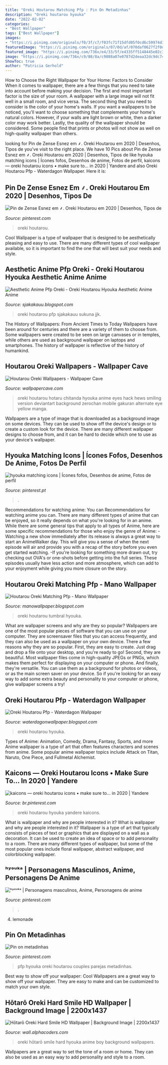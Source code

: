 ```yaml
---
title: "Oreki Houtarou Matching Pfp : Pin On Metadinhas"
description: "Oreki houtarou hyouka"
date: "2022-02-02"
categories:
- "Best Wallpaper"
tags: ["Best Wallpaper"]
images:
- "https://i.pinimg.com/originals/f0/3f/c7/f03fc71f15dfd05f0cd6c59974d30a46.jpg"
featuredImage: "https://i.pinimg.com/originals/07/0d/af/070daf0627f2f0d0431f6c689fc7d2fa.jpg"
featured_image: "https://i.pinimg.com/736x/e4/33/5f/e4335ff5148445e02c3f25d401712bf6.jpg"
image: "https://i.pinimg.com/736x/c9/88/8a/c9888a07e0787d2deaa32dc9dc74bae1.jpg"
ShowToc: true
author: "Patricia Gerhold"
---
```



How to Choose the Right Wallpaper for Your Home: Factors to Consider
When it comes to wallpaper, there are a few things that you need to take into account before making your decision. The first and most important factor is the size of your room. A wallpaper with a large image will not fit well in a small room, and vice versa. 
The second thing that you need to consider is the color of your home's walls. If you want a wallpapers to be noticed, you'll want to choose something that complements your home's natural colors. However, if your walls are light brown or white, then a darker color may work better. 
Lastly, the quality of the wallpaper should be considered. Some people find that prints or photos will not show as well on high-quality wallpaper than others.

	

		
looking for Pin de Zense Esnez em ⸙. Oreki Houtarou em 2020 | Desenhos, Tipos de you've visit to the right place. We have 10 Pics about Pin de Zense Esnez em ⸙. Oreki Houtarou em 2020 | Desenhos, Tipos de like hyouka matching icons | Ícones fofos, Desenhos de anime, Fotos de perfil, kaicons — oreki houtarou icons • make sure to... in 2020 | Yandere and also Oreki Houtarou Pfp - Waterdagon Wallpaper. Here it is:
		
    
## Pin De Zense Esnez Em ⸙. Oreki Houtarou Em 2020 | Desenhos, Tipos De

<img loading=lazy src="https://i.pinimg.com/736x/c9/88/8a/c9888a07e0787d2deaa32dc9dc74bae1.jpg" onerror="this.onerror=null;this.src='https://tse2.mm.bing.net/th?id=OIP.q_f0QtrwTlHClcLG3juAKQHaIV&amp;pid=15.1';" alt="Pin de Zense Esnez em ⸙. Oreki Houtarou em 2020 | Desenhos, Tipos de">

_Source: pinterest.com_

>oreki houtarou. 

	

Cool Wallpaper is a type of wallpaper that is designed to be aesthetically pleasing and easy to use. There are many different types of cool wallpaper available, so it is important to find the one that will best suit your needs and style.

    
## Aesthetic Anime Pfp Oreki - Oreki Houtarou Hyouka Aesthetic Anime Anime

<img loading=lazy src="https://i.pinimg.com/originals/07/0d/af/070daf0627f2f0d0431f6c689fc7d2fa.jpg" onerror="this.onerror=null;this.src='https://tse4.mm.bing.net/th?id=OIP.hFS5oXtmLdEQUNHtttE3fQHaHX&amp;pid=15.1';" alt="Aesthetic Anime Pfp Oreki - Oreki Houtarou Hyouka Aesthetic Anime Anime">

_Source: sjakakauu.blogspot.com_

>oreki houtarou pfp sjakakauu sukuna jjk. 

	

The History of Wallpapers: From Ancient Times to Today
Wallpapers have been around for centuries and there are a variety of them to choose from. Some wallpapers were created to be seen on large canvases or in temples, while others are used as background wallpaper on laptops and smartphones. The history of wallpaper is reflective of the history of humankind.

    
## Houtarou Oreki Wallpapers - Wallpaper Cave

<img loading=lazy src="https://wallpapercave.com/wp/wp4628790.jpg" onerror="this.onerror=null;this.src='https://tse2.mm.bing.net/th?id=OIP.G3xXb7wjpd5slrhKXl-PJQHaKL&amp;pid=15.1';" alt="Houtarou Oreki Wallpapers - Wallpaper Cave">

_Source: wallpapercave.com_

>oreki houtarou hotaru chitanda hyouka anime eyes hack hews smiling version deviantart background zerochan mobile gakuran alternate eye yellow manga. 

	

Wallpapers are a type of image that is downloaded as a background image on some devices. They can be used to show off the device's design or to create a custom look for the device. There are many different wallpaper designs to choose from, and it can be hard to decide which one to use as your device's wallpaper.

    
## Hyouka Matching Icons | Ícones Fofos, Desenhos De Anime, Fotos De Perfil

<img loading=lazy src="https://i.pinimg.com/736x/47/f4/fd/47f4fd7b82346f04e7d6fc836faecb0f.jpg" onerror="this.onerror=null;this.src='https://tse3.mm.bing.net/th?id=OIP.x_jlQKvhxQTMsyKfTA3CJQHaHa&amp;pid=15.1';" alt="hyouka matching icons | Ícones fofos, Desenhos de anime, Fotos de perfil">

_Source: pinterest.pt_

>. 

	

Recommendations for watching anime: You can
Recommendations for watching anime you can. There are many different types of anime that can be enjoyed, so it really depends on what you're looking for in an anime. While there are some general tips that apply to all types of Anime, here are some specific recommendations for those who enjoy the genre of Anime: 
-Watching a new show immediately after its release is always a great way to start an AnimeWalker day. This will give you a sense of when the next episode will air and provide you with a recap of the story before you even get started watching. 
-If you're looking for something more drawn out, try checking out OVA's or one-shots before getting into the full series. These episodes usually have less action and more atmosphere, which can add to your enjoyment while giving you more closure on the story.

    
## Houtarou Oreki Matching Pfp - Mano Wallpaper

<img loading=lazy src="https://64.media.tumblr.com/550812b9bf0e50c4d6ba695d52d1f565/e111496979ea9077-d0/s1280x1920/73eccdf15c2eb967960c0c21c4ce5099ac7c249d.jpg" onerror="this.onerror=null;this.src='https://tse2.mm.bing.net/th?id=OIP.48xUHDKD9F2nu3FPBd3ovQHaHa&amp;pid=15.1';" alt="Houtarou Oreki Matching Pfp - Mano Wallpaper">

_Source: manowallpaper.blogspot.com_

>oreki houtarou tumbral hyouka. 

	

What are wallpaper screens and why are they so popular?
Wallpapers are one of the most popular pieces of software that you can use on your computer. They are screensaver files that you can access frequently, and they can also be used as a wallpaper on your own device. There a few reasons why they are so popular. First, they are easy to create. Just drag and drop a file onto your desktop, and you're ready to go! Second, they are beautiful. Most wallpaper files come in high-quality JPEGs or PNGs, which makes them perfect for displaying on your computer or phone. And finally, they're versatile. You can use them as a background for photos or videos, or as the main screen saver on your device. So if you're looking for an easy way to add some extra beauty and personality to your computer or phone, give wallpaper screens a try!

    
## Oreki Houtarou Pfp - Waterdagon Wallpaper

<img loading=lazy src="https://i.pinimg.com/originals/f0/3f/c7/f03fc71f15dfd05f0cd6c59974d30a46.jpg" onerror="this.onerror=null;this.src='https://tse1.mm.bing.net/th?id=OIP.emAhcRzwVQnWE41RPwaRVQHaHo&amp;pid=15.1';" alt="Oreki Houtarou Pfp - Waterdagon Wallpaper">

_Source: waterdagonwallpaper.blogspot.com_

>oreki houtarou hyouka. 

	

Types of Anime: Animation, Comedy, Drama, Fantasy, Sports, and more
Anime wallpaper is a type of art that often features characters and scenes from anime. Some popular anime wallpaper topics include Attack on Titan, Naruto, One Piece, and Fullmetal Alchemist.

    
## Kaicons — Oreki Houtarou Icons • Make Sure To... In 2020 | Yandere

<img loading=lazy src="https://i.pinimg.com/originals/91/79/22/9179228d29d4f11988867a25fcc57760.jpg" onerror="this.onerror=null;this.src='https://tse1.mm.bing.net/th?id=OIP.1fpj8Xt19D-XPLyRrhNNkgAAAA&amp;pid=15.1';" alt="kaicons — oreki houtarou icons • make sure to... in 2020 | Yandere">

_Source: br.pinterest.com_

>oreki houtarou hyouka yandere kaicons. 

	

What is wallpaper and why are people interested in it?
What is wallpaper and why are people interested in it?
Wallpaper is a type of art that typically consists of pieces of text or graphics that are displayed on a wall as a decoration. It can be used to create an idea of space or to add personality to a room. There are many different types of wallpaper, but some of the most popular ones include floral wallpaper, abstract wallpaper, and colorblocking wallpaper.

    
## ʰʸᵒᵘᵏᵃ | Personagens Masculinos, Anime, Personagens De Anime

<img loading=lazy src="https://i.pinimg.com/736x/ed/c4/eb/edc4eb14a7b7b26b800f0da7c72a9db6.jpg" onerror="this.onerror=null;this.src='https://tse3.mm.bing.net/th?id=OIP.WfK5JvV8-p0psSHe_stvAAHaHe&amp;pid=15.1';" alt="ʰʸᵒᵘᵏᵃ | Personagens masculinos, Anime, Personagens de anime">

_Source: pinterest.com_

>. 

	

4. lemonade 

    
## Pin On Metadinhas

<img loading=lazy src="https://i.pinimg.com/736x/e4/33/5f/e4335ff5148445e02c3f25d401712bf6.jpg" onerror="this.onerror=null;this.src='https://tse4.mm.bing.net/th?id=OIP.-7KbQx3NqnG1hZJCObMSZAHaIV&amp;pid=15.1';" alt="Pin on metadinhas">

_Source: pinterest.com_

>pfp hyouka oreki houtarou couples parejas metadinhas. 

	

Best way to show off your wallpaper:
Cool Wallpapers are a great way to show off your wallpaper. They are easy to make and can be customized to match your own style.

    
## Hōtarō Oreki Hard Smile HD Wallpaper | Background Image | 2200x1437

<img loading=lazy src="https://images2.alphacoders.com/650/650812.jpg" onerror="this.onerror=null;this.src='https://tse4.mm.bing.net/th?id=OIP.2HYpTOCicfIGnwpeiWzKIgHaE1&amp;pid=15.1';" alt="Hōtarō Oreki Hard Smile HD Wallpaper | Background Image | 2200x1437">

_Source: wall.alphacoders.com_

>oreki hōtarō smile hard hyouka anime boy background wallpapers. 

	

Wallpapers are a great way to set the tone of a room or home. They can also be used as an easy way to add personality and style to a room.

